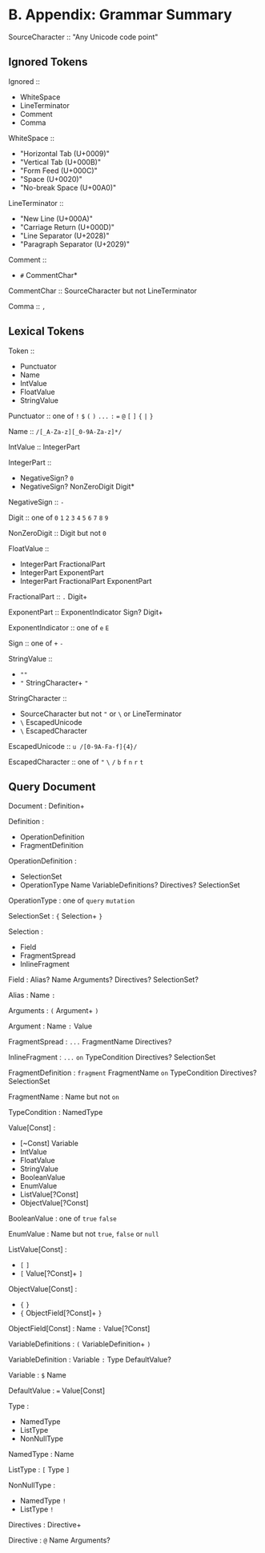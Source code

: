 # B. Appendix: Grammar Summary

SourceCharacter :: "Any Unicode code point"


## Ignored Tokens

Ignored ::
  - WhiteSpace
  - LineTerminator
  - Comment
  - Comma

WhiteSpace ::
  - "Horizontal Tab (U+0009)"
  - "Vertical Tab (U+000B)"
  - "Form Feed (U+000C)"
  - "Space (U+0020)"
  - "No-break Space (U+00A0)"

LineTerminator ::
  - "New Line (U+000A)"
  - "Carriage Return (U+000D)"
  - "Line Separator (U+2028)"
  - "Paragraph Separator (U+2029)"

Comment ::
  - `#` CommentChar*

CommentChar :: SourceCharacter but not LineTerminator

Comma :: `,`


## Lexical Tokens

Token ::
  - Punctuator
  - Name
  - IntValue
  - FloatValue
  - StringValue

Punctuator :: one of `!` `$` `(` `)` `...` `:` `=` `@` `[` `]` `{` `|` `}`

Name :: `/[_A-Za-z][_0-9A-Za-z]*/`

IntValue :: IntegerPart

IntegerPart ::
  - NegativeSign? `0`
  - NegativeSign? NonZeroDigit Digit*

NegativeSign :: `-`

Digit :: one of `0` `1` `2` `3` `4` `5` `6` `7` `8` `9`

NonZeroDigit :: Digit but not `0`

FloatValue ::
  - IntegerPart FractionalPart
  - IntegerPart ExponentPart
  - IntegerPart FractionalPart ExponentPart

FractionalPart :: `.` Digit+

ExponentPart :: ExponentIndicator Sign? Digit+

ExponentIndicator :: one of `e` `E`

Sign :: one of `+` `-`

StringValue ::
  - `""`
  - `"` StringCharacter+ `"`

StringCharacter ::
  - SourceCharacter but not `"` or `\` or LineTerminator
  - `\` EscapedUnicode
  - `\` EscapedCharacter

EscapedUnicode :: `u /[0-9A-Fa-f]{4}/`

EscapedCharacter :: one of `"` `\` `/` `b` `f` `n` `r` `t`


## Query Document

Document : Definition+

Definition :
  - OperationDefinition
  - FragmentDefinition

OperationDefinition :
  - SelectionSet
  - OperationType Name VariableDefinitions? Directives? SelectionSet

OperationType : one of `query` `mutation`

SelectionSet : `{` Selection+ `}`

Selection :
  - Field
  - FragmentSpread
  - InlineFragment

Field : Alias? Name Arguments? Directives? SelectionSet?

Alias : Name `:`

Arguments : `(` Argument+ `)`

Argument : Name `:` Value

FragmentSpread : `...` FragmentName Directives?

InlineFragment : `...` `on` TypeCondition Directives? SelectionSet

FragmentDefinition : `fragment` FragmentName `on` TypeCondition Directives? SelectionSet

FragmentName : Name but not `on`

TypeCondition : NamedType

Value[Const] :
  - [~Const] Variable
  - IntValue
  - FloatValue
  - StringValue
  - BooleanValue
  - EnumValue
  - ListValue[?Const]
  - ObjectValue[?Const]

BooleanValue : one of `true` `false`

EnumValue : Name but not `true`, `false` or `null`

ListValue[Const] :
  - `[` `]`
  - `[` Value[?Const]+ `]`

ObjectValue[Const] :
  - `{` `}`
  - `{` ObjectField[?Const]+ `}`

ObjectField[Const] : Name `:` Value[?Const]

VariableDefinitions : `(` VariableDefinition+ `)`

VariableDefinition : Variable `:` Type DefaultValue?

Variable : `$` Name

DefaultValue : `=` Value[Const]

Type :
  - NamedType
  - ListType
  - NonNullType

NamedType : Name

ListType : `[` Type `]`

NonNullType :
  - NamedType `!`
  - ListType `!`

Directives : Directive+

Directive : `@` Name Arguments?
